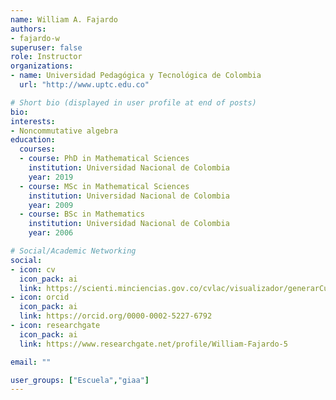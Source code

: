 ```yaml
---
name: William A. Fajardo
authors:
- fajardo-w
superuser: false
role: Instructor
organizations:
- name: Universidad Pedagógica y Tecnológica de Colombia
  url: "http://www.uptc.edu.co"

# Short bio (displayed in user profile at end of posts)
bio: 
interests:
- Noncommutative algebra
education:
  courses:
  - course: PhD in Mathematical Sciences
    institution: Universidad Nacional de Colombia
    year: 2019
  - course: MSc in Mathematical Sciences
    institution: Universidad Nacional de Colombia
    year: 2009
  - course: BSc in Mathematics
    institution: Universidad Nacional de Colombia
    year: 2006

# Social/Academic Networking
social:
- icon: cv
  icon_pack: ai
  link: https://scienti.minciencias.gov.co/cvlac/visualizador/generarCurriculoCv.do?cod_rh=0001354165
- icon: orcid
  icon_pack: ai
  link: https://orcid.org/0000-0002-5227-6792
- icon: researchgate
  icon_pack: ai
  link: https://www.researchgate.net/profile/William-Fajardo-5

email: ""

user_groups: ["Escuela","giaa"]
---
```

